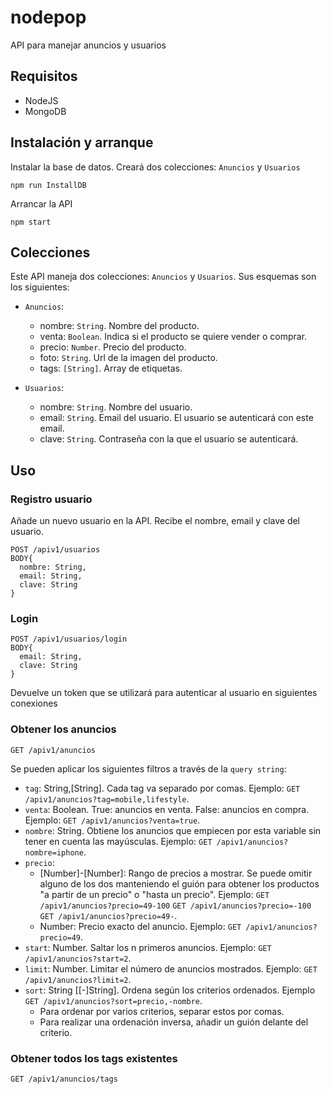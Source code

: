 # nodepop
API para manejar anuncios y usuarios

## Requisitos
- NodeJS
- MongoDB

## Instalación y arranque

Instalar la base de datos. Creará dos colecciones: `Anuncios` y `Usuarios`
```
npm run InstallDB
```

Arrancar la API
```
npm start
```
## Colecciones
Este API maneja dos colecciones: `Anuncios` y `Usuarios`. Sus esquemas son los siguientes:

- `Anuncios`:
  - nombre: `String`. Nombre del producto.
  - venta: `Boolean`. Indica si el producto se quiere vender o comprar.
  - precio: `Number`. Precio del producto.
  - foto: `String`. Url de la imagen del producto.
  - tags: `[String]`. Array de etiquetas.

- `Usuarios`:
  - nombre: `String`. Nombre del usuario.
  - email: `String`. Email del usuario. El usuario se autenticará con este email.
  - clave: `String`. Contraseña con la que el usuario se autenticará.
  
## Uso

### Registro usuario
Añade un nuevo usuario en la API. Recibe el nombre, email y clave del usuario.
```
POST /apiv1/usuarios
BODY{
  nombre: String,
  email: String,
  clave: String
}
```

### Login
```
POST /apiv1/usuarios/login
BODY{
  email: String,
  clave: String
}
```
Devuelve un token que se utilizará para autenticar al usuario en siguientes conexiones

### Obtener los anuncios
```
GET /apiv1/anuncios
```
Se pueden aplicar los siguientes filtros a través de la `query string`:
- `tag`: String,[String]. Cada tag va separado por comas. Ejemplo: `GET /apiv1/anuncios?tag=mobile,lifestyle`.
- `venta`: Boolean. True: anuncios en venta. False: anuncios en compra. Ejemplo: `GET /apiv1/anuncios?venta=true`.
- `nombre`: String. Obtiene los anuncios que empiecen por esta variable sin tener en cuenta las mayúsculas. Ejemplo: `GET /apiv1/anuncios?nombre=iphone`.
- `precio`:
  - [Number]-[Number]: Rango de precios a mostrar. Se puede omitir alguno de los dos manteniendo el guión para obtener los productos "a partir de un precio" o "hasta un precio". Ejemplo: `GET /apiv1/anuncios?precio=49-100` `GET /apiv1/anuncios?precio=-100` `GET /apiv1/anuncios?precio=49-`.
  - Number: Precio exacto del anuncio. Ejemplo: `GET /apiv1/anuncios?precio=49`.
- `start`: Number. Saltar los n primeros anuncios. Ejemplo: `GET /apiv1/anuncios?start=2`.
- `limit`: Number. Limitar el número de anuncios mostrados. Ejemplo: `GET /apiv1/anuncios?limit=2`.
- `sort`: String [[-]String]. Ordena según los criterios ordenados. Ejemplo `GET /apiv1/anuncios?sort=precio,-nombre`.
  - Para ordenar por varios criterios, separar estos por comas.
  - Para realizar una ordenación inversa, añadir un guión delante del criterio.

### Obtener todos los tags existentes
```
GET /apiv1/anuncios/tags
```
